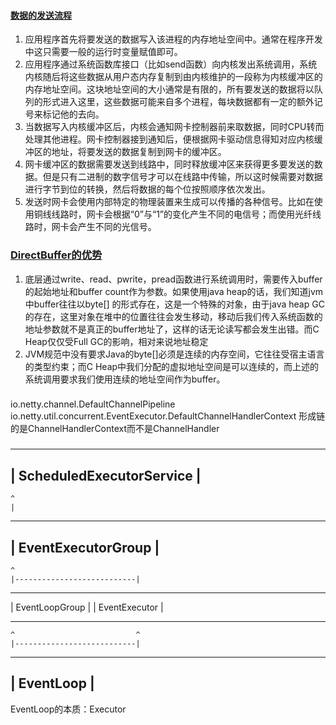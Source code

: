 

#### [数据的发送流程](http://blog.csdn.net/chenxiang0207/article/details/14054545)
1. 应用程序首先将要发送的数据写入该进程的内存地址空间中。通常在程序开发中这只需要一般的运行时变量赋值即可。
2. 应用程序通过系统函数库接口（比如send函数）向内核发出系统调用，系统内核随后将这些数据从用户态内存复制到由内核维护的一段称为内核缓冲区的内存地址空间。这块地址空间的大小通常是有限的，所有要发送的数据将以队列的形式进入这里，这些数据可能来自多个进程，每块数据都有一定的额外记号来标记他的去向。
3. 当数据写入内核缓冲区后，内核会通知网卡控制器前来取数据，同时CPU转而处理其他进程。网卡控制器接到通知后，便根据网卡驱动信息得知对应内核缓冲区的地址，将要发送的数据复制到网卡的缓冲区。
4. 网卡缓冲区的数据需要发送到线路中，同时释放缓冲区来获得更多要发送的数据。但是只有二进制的数字信号才可以在线路中传输，所以这时候需要对数据进行字节到位的转换，然后将数据的每个位按照顺序依次发出。
5. 发送时网卡会使用内部特定的物理装置来生成可以传播的各种信号。比如在使用铜线线路时，网卡会根据“0”与“1”的变化产生不同的电信号；而使用光纤线路时，网卡会产生不同的光信号。

### [DirectBuffer的优势](https://www.zhihu.com/question/60892134)
1. 底层通过write、read、pwrite，pread函数进行系统调用时，需要传入buffer的起始地址和buffer count作为参数。如果使用java heap的话，我们知道jvm中buffer往往以byte[] 的形式存在，这是一个特殊的对象，由于java heap GC的存在，这里对象在堆中的位置往往会发生移动，移动后我们传入系统函数的地址参数就不是真正的buffer地址了，这样的话无论读写都会发生出错。而C Heap仅仅受Full GC的影响，相对来说地址稳定
2. JVM规范中没有要求Java的byte[]必须是连续的内存空间，它往往受宿主语言的类型约束；而C Heap中我们分配的虚拟地址空间是可以连续的，而上述的系统调用要求我们使用连续的地址空间作为buffer。


###
io.netty.channel.DefaultChannelPipeline
io.netty.util.concurrent.EventExecutor.DefaultChannelHandlerContext
形成链的是ChannelHandlerContext而不是ChannelHandler

###

------------------------------
|  ScheduledExecutorService  |
------------------------------
    ^
	|
-----------------------
| EventExecutorGroup  |
-----------------------
    ^
	|---------------------------|   
--------------------  -------------------
|  EventLoopGroup  |  |  EventExecutor  |
--------------------  -------------------
    ^                           ^
	|---------------------------|   
--------------- 
|  EventLoop  | 
---------------

EventLoop的本质：Executor
